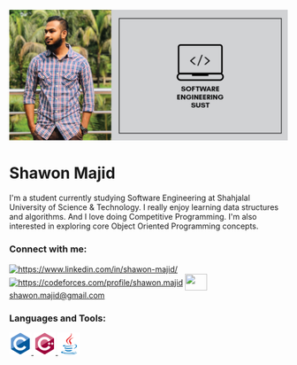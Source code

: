 ![I am GitHub Readme Generator's creator](https://github.com/shawon-majid/shawon-majid/blob/c8a09dc94bba7a1ef1b190f91da6d8ee23adfc3a/gitCover.png)

# Shawon Majid

I'm a student currently studying Software Engineering at Shahjalal University of Science & Technology. I really enjoy learning data structures and algorithms. And I love doing Competitive Programming. I'm also interested in exploring core Object Oriented Programming concepts.

<p align="left">
<h3 align="left">Connect with me:</h3>

<a href="https://www.linkedin.com/in/shawon-majid/" target="blank"><img align="center" src="https://cdn.jsdelivr.net/npm/simple-icons@3.0.1/icons/linkedin.svg" alt="https://www.linkedin.com/in/shawon-majid/" height="30" width="40" /></a>
<a href="https://codeforces.com/profile/shawon.majid" target="blank"><img align="center" src="https://cdn.jsdelivr.net/npm/simple-icons@3.0.1/icons/codeforces.svg" alt="https://codeforces.com/profile/shawon.majid" height="30" width="40" /></a>
<img align="center" src="https://upload.wikimedia.org/wikipedia/commons/7/7e/Gmail_icon_%282020%29.svg" height="30" width="40" /> <span> shawon.majid@gmail.com </span> 
</p>

<h3 align="left">Languages and Tools:</h3>
<p align="left"> <a href="https://www.cprogramming.com/" target="_blank"> <img src="https://raw.githubusercontent.com/devicons/devicon/master/icons/c/c-original.svg" alt="c" width="40" height="40"/> </a> <a href="https://www.w3schools.com/cpp/" target="_blank"> <img src="https://raw.githubusercontent.com/devicons/devicon/master/icons/cplusplus/cplusplus-original.svg" alt="cplusplus" width="40" height="40"/> </a> <a href="https://www.java.com" target="_blank"> <img src="https://raw.githubusercontent.com/devicons/devicon/master/icons/java/java-original.svg" alt="java" width="40" height="40"/> </a> 
